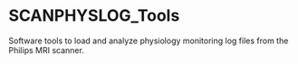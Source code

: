 # SCANPHYSLOG_Tools
Software tools to load and analyze physiology monitoring log files from the Philips MRI scanner.
